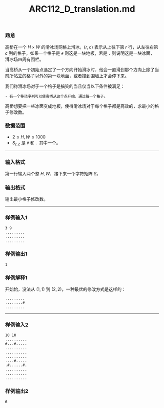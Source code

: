﻿---
title: "ARC112_D_translation.md"
tags: []
author: ""
created: ""
---

### 题意 

高桥在一个 $H \times W$ 的滑冰场网格上滑冰，$(r, c)$ 表示从上往下第 $r$ 行，从左往右第 $c$ 列的格子。如果一个格子是 `#` 则这是一块地板，若是 `.` 则说明这是一块冰面，滑冰场四周有围栏。

当高桥从一个初始点选定了一个方向开始滑冰时，他会一直滑到那个方向上除了当前所站立的格子以外的第一块地面，或者撞到围墙上才会停下来。

我们称滑冰场对于一个格子是搞笑的当且仅当以下条件被满足：

	- 有一个移动序列可以使高桥从这个点开始，通过每一个格子。

高桥想要把一些冰面变成地板，使得滑冰场对于每个格子都是高效的，求最小的格子修改数。

### 数据范围

- $2 \le H, W \le 1000$
- $S_{r,c}$ 是 `#` 和 `.` 其中一个。

---

### 输入格式

第一行输入两个整 $H, W$，接下来一个字符矩阵 $S$。

### 输出格式

输出最小格子修改数。

---

### 样例输入1

	3 9
	.........
	.........
	.........


### 样例输出1

	1


### 样例解释1

开始始，没法从 $(1, 1)$ 到 $(2, 2)$，一种最优的修改方式是这样的：

	.........
	........#
	.........

---

### 样例输入2

	10 10
	..........
	#...#.....
	..........
	..........
	..........
	....#.....
	.#......#.
	..........
	..........
	..........

### 样例输出2

	6


